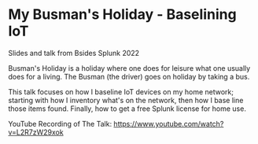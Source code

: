 # My Busman's Holiday - Baselining IoT

Slides and talk from Bsides Splunk 2022

Busman's Holiday is a holiday where one does for leisure what one usually does for a living.  The Busman (the driver) goes on holiday by taking a bus.

This talk focuses on how I baseline IoT devices on my home network; starting with how I inventory what's on the network, then how I base line those items found.  Finally, how to get a free Splunk license for home use.

YouTube Recording of The Talk: https://www.youtube.com/watch?v=L2R7zW29xok
